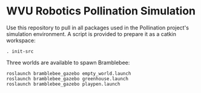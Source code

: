 # WVU Robotics Pollination Simulation

Use this repository to pull in all packages used in the Pollination project's
simulation environment. A script is provided to prepare it as a catkin
workspace:
```shell
. init-src
```

Three worlds are available to spawn Bramblebee:
```
roslaunch bramblebee_gazebo empty_world.launch
roslaunch bramblebee_gazebo greenhouse.launch
roslaunch bramblebee_gazebo playpen.launch
```